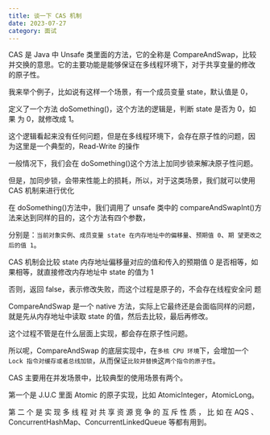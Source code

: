 ```yaml
---
title: 谈一下 CAS 机制
date: 2023-07-27
category: 面试
---
```


CAS 是 Java 中 Unsafe 类里面的方法，它的全称是 CompareAndSwap，比较 并交换的意思。它的主要功能是能够保证在多线程环境下，对于共享变量的修改 的原子性。

我来举个例子，比如说有这样一个场景，有一个成员变量 state，默认值是 0，

定义了一个方法 doSomething()，这个方法的逻辑是，判断 state 是否为 0，如果 为 0，就修改成 1。

这个逻辑看起来没有任何问题，但是在多线程环境下，会存在原子性的问题，因 为这里是一个典型的，Read-Write 的操作

一般情况下，我们会在 doSomething()这个方法上加同步锁来解决原子性问题。

但是，加同步锁，会带来性能上的损耗，所以，对于这类场景，我们就可以使用 CAS 机制来进行优化

在 doSomething()方法中，我们调用了 unsafe 类中的 compareAndSwapInt()方 法来达到同样的目的，这个方法有四个参数，

分别是：`当前对象实例`、`成员变量 state 在内存地址中的偏移量`、`预期值 0`、`期 望更改之后的值 1`。

CAS 机制会比较 state 内存地址偏移量对应的值和传入的预期值 0 是否相等，如 果相等，就直接修改内存地址中 state 的值为 1

否则，返回 false，表示修改失败，而这个过程是原子的，不会存在线程安全问 题



CompareAndSwap 是一个 native 方法，实际上它最终还是会面临同样的问题， 就是先从内存地址中读取 state 的值，然后去比较，最后再修改。

这个过程不管是在什么层面上实现，都会存在原子性问题。

所以呢，CompareAndSwap 的底层实现中，在`多核 CPU 环境`下，会增加一个 `Lock 指令对缓存或者总线加锁`，从而保证`比较并替换`这`两个指令的原子性`。

CAS 主要用在并发场景中，比较典型的使用场景有两个。

第一个是 J.U.C 里面 Atomic 的原子实现，比如 AtomicInteger，AtomicLong。

第 二 个 是 实 现 多 线 程 对 共 享 资 源 竞 争 的 互 斥 性 质 ， 比 如 在 AQS 、 ConcurrentHashMap、ConcurrentLinkedQueue 等都有用到。